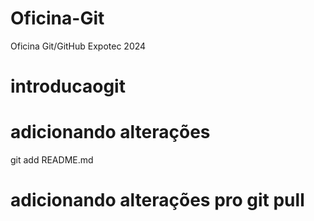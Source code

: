 # Oficina-Git
Oficina Git/GitHub Expotec 2024
# introducaogit
# adicionando alterações 
git add README.md
# adicionando alterações pro git pull
